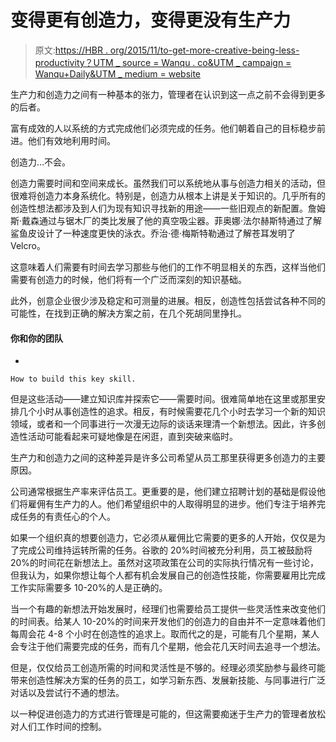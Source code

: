 # 变得更有创造力，变得更没有生产力

> 原文:[https://HBR . org/2015/11/to-get-more-creative-being-less-productivity？UTM _ source = Wanqu . co&UTM _ campaign = Wanqu+Daily&UTM _ medium = website](https://hbr.org/2015/11/to-get-more-creative-become-less-productive?utm_source=wanqu.co&utm_campaign=Wanqu+Daily&utm_medium=website)

生产力和创造力之间有一种基本的张力，管理者在认识到这一点之前不会得到更多的后者。

富有成效的人以系统的方式完成他们必须完成的任务。他们朝着自己的目标稳步前进。他们有效地利用时间。

创造力…不会。

创造力需要时间和空间来成长。虽然我们可以系统地从事与创造力相关的活动，但很难将创造力本身系统化。特别是，创造力从根本上讲是关于知识的。几乎所有的创造性想法都涉及到人们为现有知识寻找新的用途——一些旧观点的新配置。詹姆斯·戴森通过与锯木厂的类比发展了他的真空吸尘器。菲奥娜·法尔赫斯特通过了解鲨鱼皮设计了一种速度更快的泳衣。乔治·德·梅斯特勒通过了解苍耳发明了 Velcro。

这意味着人们需要有时间去学习那些与他们的工作不明显相关的东西，这样当他们需要有创造力的时候，他们将有一个广泛而深刻的知识基础。

此外，创意企业很少涉及稳定和可测量的进展。相反，创造性包括尝试各种不同的可能性，在找到正确的解决方案之前，在几个死胡同里挣扎。

 #### 你和你的团队

*   

    How to build this key skill.

     

但是这些活动——建立知识库并探索它——需要时间。很难简单地在这里或那里安排几个小时从事创造性的追求。相反，有时候需要花几个小时去学习一个新的知识领域，或者和一个同事进行一次漫无边际的谈话来理清一个新想法。因此，许多创造性活动可能看起来可疑地像是在闲逛，直到突破来临时。

生产力和创造力之间的这种差异是许多公司希望从员工那里获得更多创造力的主要原因。

公司通常根据生产率来评估员工。更重要的是，他们建立招聘计划的基础是假设他们将雇佣有生产力的人。他们希望组织中的人取得明显的进步。他们专注于培养完成任务的有责任心的个人。

如果一个组织真的想要创造力，它必须从雇佣比它需要的更多的人开始，仅仅是为了完成公司维持运转所需的任务。谷歌的 20%时间被充分利用，员工被鼓励将 20%的时间花在新想法上。虽然对这项政策在公司的实际执行情况有一些讨论，但我认为，如果你想让每个人都有机会发展自己的创造性技能，你需要雇用比完成工作实际需要多 10-20%的人是正确的。

当一个有趣的新想法开始发展时，经理们也需要给员工提供一些灵活性来改变他们的时间表。给某人 10-20%的时间来开发他们的创造力的自由并不一定意味着他们每周会花 4-8 个小时在创造性的追求上。取而代之的是，可能有几个星期，某人会专注于他们需要完成的任务，而有几个星期，他会花几天时间去追寻一个想法。

但是，仅仅给员工创造所需的时间和灵活性是不够的。经理必须奖励参与最终可能带来创造性解决方案的任务的员工，如学习新东西、发展新技能、与同事进行广泛对话以及尝试行不通的想法。

以一种促进创造力的方式进行管理是可能的，但这需要痴迷于生产力的管理者放松对人们工作时间的控制。